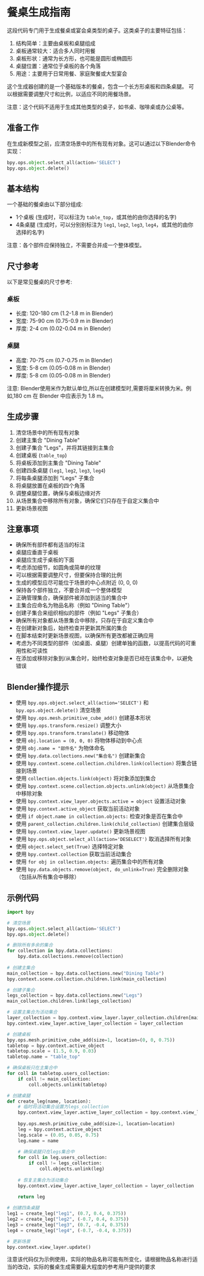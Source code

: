 # 餐桌生成指南

这段代码专门用于生成餐桌或宴会桌类型的桌子。这类桌子的主要特征包括：

1. 结构简单：主要由桌板和桌腿组成
2. 桌板通常较大：适合多人同时用餐
3. 桌板形状：通常为长方形，也可能是圆形或椭圆形
4. 桌腿位置：通常位于桌板的各个角落
6. 用途：主要用于日常用餐、家庭聚餐或大型宴会

这个生成器创建的是一个基础版本的餐桌，包含一个长方形桌板和四条桌腿。
可以根据需要调整尺寸和比例，以适应不同的用餐场景。

注意：这个代码不适用于生成其他类型的桌子，如书桌、咖啡桌或办公桌等。

## 准备工作
在生成新模型之前，应清空场景中的所有现有对象。这可以通过以下Blender命令实现：
```python
bpy.ops.object.select_all(action='SELECT')
bpy.ops.object.delete()
```

## 基本结构
一个基础的餐桌由以下部分组成:
- 1个桌板 (生成时，可以标注为 `table_top`，或其他的由你选择的名字)
- 4条桌腿 (生成时，可以分别别标注为 `leg1`, `leg2`, `leg3`, `leg4`，或其他的由你选择的名字)

注意：各个部件应保持独立，不需要合并成一个整体模型。

## 尺寸参考
以下是常见餐桌的尺寸参考:

### 桌板
- 长度: 120-180 cm (1.2-1.8 m in Blender)
- 宽度: 75-90 cm (0.75-0.9 m in Blender)
- 厚度: 2-4 cm (0.02-0.04 m in Blender)

### 桌腿
- 高度: 70-75 cm (0.7-0.75 m in Blender)
- 宽度: 5-8 cm (0.05-0.08 m in Blender)
- 厚度: 5-8 cm (0.05-0.08 m in Blender)

注意: Blender使用米作为默认单位,所以在创建模型时,需要将厘米转换为米。例如,180 cm 在 Blender 中应表示为 1.8 m。

## 生成步骤
1. 清空场景中的所有现有对象
2. 创建主集合 "Dining Table"
3. 创建子集合 "Legs"，并将其链接到主集合
4. 创建桌板 (`table_top`)
5. 将桌板添加到主集合 "Dining Table"
6. 创建四条桌腿 (`leg1`, `leg2`, `leg3`, `leg4`)
7. 将每条桌腿添加到 "Legs" 子集合
8. 将桌腿放置在桌板的四个角落
9. 调整桌腿位置，确保与桌板边缘对齐
10. 从场景集合中移除所有对象，确保它们只存在于自定义集合中
11. 更新场景视图

## 注意事项
- 确保所有部件都有适当的标注
- 桌腿应垂直于桌板
- 桌腿应生成于桌板的下面
- 考虑添加细节，如圆角或简单的纹理
- 可以根据需要调整尺寸，但要保持合理的比例
- 生成的模型应尽可能位于场景的中心点附近 (0, 0, 0)
- 保持各个部件独立，不要合并成一个整体模型
- 正确管理集合，确保部件被添加到适当的集合中
- 主集合应命名为物品名称（例如 "Dining Table"）
- 创建子集合来组织相似的部件（例如 "Legs" 子集合）
- 确保所有对象都从场景集合中移除，只存在于自定义集合中
- 在创建新对象后，始终检查并更新其所属的集合
- 在脚本结束时更新场景视图，以确保所有更改都被正确应用
- 考虑为不同类型的部件（如桌面、桌腿）创建单独的函数，以提高代码的可重用性和可读性
- 在添加或移除对象到/从集合时，始终检查对象是否已经在该集合中，以避免错误

## Blender操作提示
- 使用 `bpy.ops.object.select_all(action='SELECT')` 和 `bpy.ops.object.delete()` 清空场景
- 使用 `bpy.ops.mesh.primitive_cube_add()` 创建基本形状
- 使用 `bpy.ops.transform.resize()` 调整大小
- 使用 `bpy.ops.transform.translate()` 移动物体
- 使用 `obj.location = (0, 0, 0)` 将物体移动到中心点
- 使用 `obj.name = "部件名"` 为物体命名
- 使用 `bpy.data.collections.new("集合名")` 创建新集合
- 使用 `bpy.context.scene.collection.children.link(collection)` 将集合链接到场景
- 使用 `collection.objects.link(object)` 将对象添加到集合
- 使用 `bpy.context.scene.collection.objects.unlink(object)` 从场景集合中移除对象
- 使用 `bpy.context.view_layer.objects.active = object` 设置活动对象
- 使用 `bpy.context.active_object` 获取当前活动对象
- 使用 `if object.name in collection.objects:` 检查对象是否在集合中
- 使用 `parent_collection.children.link(child_collection)` 创建集合层级
- 使用 `bpy.context.view_layer.update()` 更新场景视图
- 使用 `bpy.ops.object.select_all(action='DESELECT')` 取消选择所有对象
- 使用 `object.select_set(True)` 选择特定对象
- 使用 `bpy.context.collection` 获取当前活动集合
- 使用 `for obj in collection.objects:` 遍历集合中的所有对象
- 使用 `bpy.data.objects.remove(object, do_unlink=True)` 完全删除对象（包括从所有集合中移除）

## 示例代码

```python
import bpy

# 清空场景
bpy.ops.object.select_all(action='SELECT')
bpy.ops.object.delete()

# 删除所有多余的集合
for collection in bpy.data.collections:
    bpy.data.collections.remove(collection)
    
# 创建主集合
main_collection = bpy.data.collections.new("Dining Table")
bpy.context.scene.collection.children.link(main_collection)

# 创建子集合
legs_collection = bpy.data.collections.new("Legs")
main_collection.children.link(legs_collection)

# 设置主集合为活动集合
layer_collection = bpy.context.view_layer.layer_collection.children[main_collection.name]
bpy.context.view_layer.active_layer_collection = layer_collection

# 创建桌板
bpy.ops.mesh.primitive_cube_add(size=1, location=(0, 0, 0.75))
tabletop = bpy.context.active_object
tabletop.scale = (1.5, 0.9, 0.03)
tabletop.name = "table_top"

# 确保桌板只在主集合中
for coll in tabletop.users_collection:
    if coll != main_collection:
        coll.objects.unlink(tabletop)

# 创建桌腿
def create_leg(name, location):
    # 临时将活动集合设置为legs_collection
    bpy.context.view_layer.active_layer_collection = bpy.context.view_layer.layer_collection.children[main_collection.name].children[legs_collection.name]
    
    bpy.ops.mesh.primitive_cube_add(size=1, location=location)
    leg = bpy.context.active_object
    leg.scale = (0.05, 0.05, 0.75)
    leg.name = name
    
    # 确保桌腿只在legs集合中
    for coll in leg.users_collection:
        if coll != legs_collection:
            coll.objects.unlink(leg)
    
    # 恢复主集合为活动集合
    bpy.context.view_layer.active_layer_collection = layer_collection
    
    return leg

# 创建四条桌腿
leg1 = create_leg("leg1", (0.7, 0.4, 0.375))
leg2 = create_leg("leg2", (-0.7, 0.4, 0.375))
leg3 = create_leg("leg3", (0.7, -0.4, 0.375))
leg4 = create_leg("leg4", (-0.7, -0.4, 0.375))

# 更新场景
bpy.context.view_layer.update()
```
注意该代码仅为示例使用，实际的物品名称可能有所变化，请根据物品名称进行适当的改动，实际的餐桌生成需要最大程度的参考用户提供的要求


